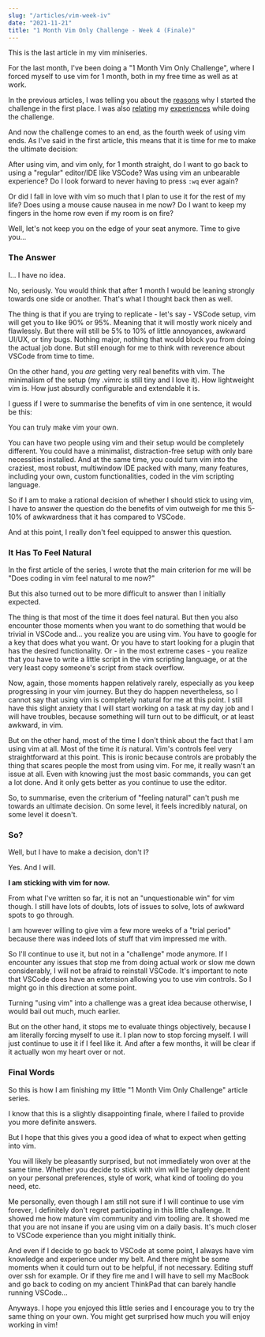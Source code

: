 ```yaml
---
slug: "/articles/vim-week-iv"
date: "2021-11-21"
title: "1 Month Vim Only Challenge - Week 4 (Finale)"
---
```


This is the last article in my vim miniseries.

For the last month, I've been doing a "1 Month Vim Only Challenge", where I forced myself to use vim for 1 month, both in my free time as well as at work.

In the previous articles, I was telling you about the [reasons](https://mpodlasin.com/articles/vim-challenge-kickoff) why I started the challenge in the first place. I was also [relating](https://mpodlasin.com/articles/vim-week-i) my [experiences](https://mpodlasin.com/articles/vim-weeks-ii-and-iii) while doing the challenge.

And now the challenge comes to an end, as the fourth week of using vim ends. As I've said in the first article, this means that it is time for me to make the ultimate decision:

After using vim, and vim only, for 1 month straight, do I want to go back to using a "regular" editor/IDE like VSCode? Was using vim an unbearable experience? Do I look forward to never having to press `:wq` ever again?

Or did I fall in love with vim so much that I plan to use it for the rest of my life? Does using a mouse cause nausea in me now? Do I want to keep my fingers in the home row even if my room is on fire?

Well, let's not keep you on the edge of your seat anymore. Time to give you...

### The Answer

I... I have no idea.

No, seriously. You would think that after 1 month I would be leaning strongly towards one side or another. That's what I thought back then as well.

The thing is that if you are trying to replicate - let's say - VSCode setup, vim will get you to like 90% or 95%. Meaning that it will mostly work nicely and flawlessly. But there will still be 5% to 10% of little annoyances, awkward UI/UX, or tiny bugs. Nothing major, nothing that would block you from doing the actual job done. But still enough for me to think with reverence about VSCode from time to time.

On the other hand, you *are* getting very real benefits with vim. The minimalism of the setup (my .vimrc is still tiny and I love it). How lightweight vim is. How just absurdly configurable and extendable it is. 

I guess if I were to summarise the benefits of vim in one sentence, it would be this: 

You can truly make vim your own. 

You can have two people using vim and their setup would be completely different. You could have a minimalist, distraction-free setup with only bare necessities installed. And at the same time, you could turn vim into the craziest, most robust, multiwindow IDE packed with many, many features, including your own, custom functionalities, coded in the vim scripting language.

So if I am to make a rational decision of whether I should stick to using vim, I have to answer the question do the benefits of vim outweigh for me this 5-10% of awkwardness that it has compared to VSCode.

And at this point, I really don't feel equipped to answer this question.

### It Has To Feel Natural

In the first article of the series, I wrote that the main criterion for me will be "Does coding in vim feel natural to me now?"

But this also turned out to be more difficult to answer than I initially expected.

The thing is that most of the time it does feel natural. But then you also encounter those moments when you want to do something that would be trivial in VSCode and... you realize you are using vim. You have to google for a key that does what you want. Or you have to start looking for a plugin that has the desired functionality. Or - in the most extreme cases - you realize that you have to write a little script in the vim scripting language, or at the very least copy someone's script from stack overflow.

Now, again, those moments happen relatively rarely, especially as you keep progressing in your vim journey. But they do happen nevertheless, so I cannot say that using vim is completely natural for me at this point. I still have this slight anxiety that I will start working on a task at my day job and I will have troubles, because something will turn out to be difficult, or at least awkward, in vim.

But on the other hand, most of the time I don't think about the fact that I am using vim at all. Most of the time it *is* natural. Vim's controls feel very straightforward at this point. This is ironic because controls are probably the thing that scares people the most from using vim. For me, it really wasn't an issue at all. Even with knowing just the most basic commands, you can get a lot done. And it only gets better as you continue to use the editor.

So, to summarise, even the criterium of "feeling natural" can't push me towards an ultimate decision. On some level, it feels incredibly natural, on some level it doesn't.

### So?

Well, but I have to make a decision, don't I?

Yes. And I will.

**I am sticking with vim for now.**

From what I've written so far, it is not an "unquestionable win" for vim though. I still have lots of doubts, lots of issues to solve, lots of awkward spots to go through.

I am however willing to give vim a few more weeks of a "trial period" because there was indeed lots of stuff that vim impressed me with.

So I'll continue to use it, but not in a "challenge" mode anymore. If I encounter any issues that stop me from doing actual work or slow me down considerably, I will not be afraid to reinstall VSCode. It's important to note that VSCode does have an extension allowing you to use vim controls. So I might go in this direction at some point.

Turning "using vim" into a challenge was a great idea because otherwise, I would bail out much, much earlier.

But on the other hand, it stops me to evaluate things objectively, because I am literally forcing myself to use it. I plan now to stop forcing myself. I will just continue to use it if I feel like it. And after a few months, it will be clear if it actually won my heart over or not.

### Final Words

So this is how I am finishing my little "1 Month Vim Only Challenge" article series.

I know that this is a slightly disappointing finale, where I failed to provide you more definite answers.

But I hope that this gives you a good idea of what to expect when getting into vim.

You will likely be pleasantly surprised, but not immediately won over at the same time. Whether you decide to stick with vim will be largely dependent on your personal preferences, style of work, what kind of tooling do you need, etc.

Me personally, even though I am still not sure if I will continue to use vim forever, I definitely don't regret participating in this little challenge. It showed me how mature vim community and vim tooling are. It showed me that you are not insane if you are using vim on a daily basis. It's much closer to VSCode experience than you might initially think.

And even if I decide to go back to VSCode at some point, I always have vim knowledge and experience under my belt. And there might be some moments when it could turn out to be helpful, if not necessary. Editing stuff over ssh for example. Or if they fire me and I will have to sell my MacBook and go back to coding on my ancient ThinkPad that can barely handle running VSCode...

Anyways. I hope you enjoyed this little series and I encourage you to try the same thing on your own. You might get surprised how much you will enjoy working in vim!


